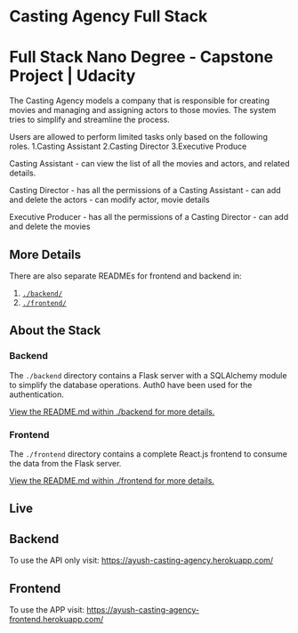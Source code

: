 # Casting Agency Full Stack

# Full Stack Nano Degree - Capstone Project | Udacity

The Casting Agency models a company that is responsible for creating movies and managing and assigning actors to those movies. The system tries to simplify and streamline the process.

Users are allowed to perform limited tasks only based on the following roles.
	1.Casting Assistant
	2.Casting Director
	3.Executive Produce

Casting Assistant
	- can view the list of all the movies and actors, and related details.

Casting Director
	- has all the permissions of a Casting Assistant
	- can add and delete the actors
	- can modify actor, movie details

Executive Producer
	- has all the permissions of a Casting Director
	- can add and delete the movies

## More Details

There are also separate READMEs for frontend and backend in:
1. [`./backend/`](./backend/README.md)
2. [`./frontend/`](./frontend/README.md)


## About the Stack

### Backend

The `./backend` directory contains a Flask server with a SQLAlchemy module to simplify the database operations.
Auth0 have been used for the authentication.

[View the README.md within ./backend for more details.](./backend/README.md)

### Frontend

The `./frontend` directory contains a complete React.js frontend to consume the data from the Flask server.

[View the README.md within ./frontend for more details.](./frontend/README.md)


## Live

## Backend
To use the API only visit:
https://ayush-casting-agency.herokuapp.com/

## Frontend
To use the APP visit:
https://ayush-casting-agency-frontend.herokuapp.com/